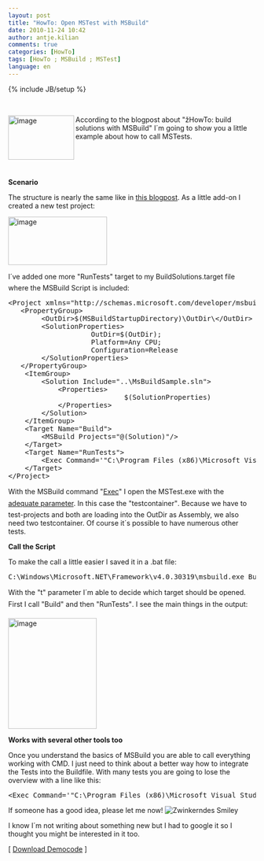 ```yaml
---
layout: post
title: "HowTo: Open MSTest with MSBuild"
date: 2010-11-24 10:42
author: antje.kilian
comments: true
categories: [HowTo]
tags: [HowTo ; MSBuild ; MSTest]
language: en
---
```

{% include JB/setup %}
<p>&#160;</p>  <p><img title="image" border="0" alt="image" align="left" src="{{BASE_PATH}}/assets/wp-images-de/image_thumb248.png" width="134" height="90" />According to the blogpost about "žHowTo: build solutions with MSBuild" I´m going to show you a little example about how to call MSTests. </p>  <p>&#160;</p>  <p>&#160;</p>  <!--more-->  <p><b>Scenario</b></p>  <p><b></b></p>  <p>The structure is nearly the same like in <a href="{{BASE_PATH}}/2010/11/12/howto-build-msbuild-solutions/">this blogpost</a>. As a little add-on I created a new test project:</p>  <p><a href="{{BASE_PATH}}/assets/wp-images-en/image97.png"><img style="background-image: none; border-right-width: 0px; padding-left: 0px; padding-right: 0px; display: inline; border-top-width: 0px; border-bottom-width: 0px; border-left-width: 0px; padding-top: 0px" title="image" border="0" alt="image" src="{{BASE_PATH}}/assets/wp-images-en/image_thumb6.png" width="201" height="98" /></a></p>  <p>I´ve added one more "RunTests" target to my BuildSolutions.target file where the MSBuild Script is included:</p>  <div style="padding-bottom: 0px; margin: 0px; padding-left: 0px; padding-right: 0px; display: inline; float: none; padding-top: 0px" id="scid:812469c5-0cb0-4c63-8c15-c81123a09de7:517b6026-376b-4cbb-b5f3-5cd2af91ab16" class="wlWriterEditableSmartContent"><pre name="code" class="c#">&lt;Project xmlns="http://schemas.microsoft.com/developer/msbuild/2003" DefaultTargets="Build"&gt;
   &lt;PropertyGroup&gt;
		&lt;OutDir&gt;$(MSBuildStartupDirectory)\OutDir\&lt;/OutDir&gt;
		&lt;SolutionProperties&gt;
					OutDir=$(OutDir);
					Platform=Any CPU;
					Configuration=Release
		&lt;/SolutionProperties&gt;
   &lt;/PropertyGroup&gt;
	&lt;ItemGroup&gt;
		&lt;Solution Include="..\MsBuildSample.sln"&gt;
			&lt;Properties&gt;
							$(SolutionProperties)
			&lt;/Properties&gt;
		&lt;/Solution&gt;
	&lt;/ItemGroup&gt;
	&lt;Target Name="Build"&gt;
		&lt;MSBuild Projects="@(Solution)"/&gt;
	&lt;/Target&gt;
	&lt;Target Name="RunTests"&gt;
		&lt;Exec Command='"C:\Program Files (x86)\Microsoft Visual Studio 10.0\Common7\IDE\mstest.exe" /testcontainer:"$(MSBuildStartupDirectory)\OutDir\MsBuildSample.WebApp.Tests.dll" /testcontainer:"$(MSBuildStartupDirectory)\OutDir\AnotherTestProject.dll"' /&gt;
	&lt;/Target&gt;
&lt;/Project&gt;</pre></div>

<p>With the MSBuild command "<a href="http://msdn.microsoft.com/en-us/library/x8zx72cd.aspx">Exec</a>" I open the MSTest.exe with the <a href="http://msdn.microsoft.com/en-us/library/ms182489(VS.80).aspx">adequate parameter</a>. In this case the "testcontainer". Because we have to test-projects and both are loading into the OutDir as Assembly, we also need two testcontainer. Of course it´s possible to have numerous other tests.</p>

<p><b>Call the Script</b></p>

<p><b></b></p>

<p>To make the call a little easier I saved it in a .bat file:</p>

<div style="padding-bottom: 0px; margin: 0px; padding-left: 0px; padding-right: 0px; display: inline; float: none; padding-top: 0px" id="scid:812469c5-0cb0-4c63-8c15-c81123a09de7:e2001e7c-3b8c-4f82-a3f7-076272233afc" class="wlWriterEditableSmartContent"><pre name="code" class="c#">C:\Windows\Microsoft.NET\Framework\v4.0.30319\msbuild.exe Buildsolution.targets /t:Build,RunTests</pre></div>

<p>With the "t" parameter I´m able to decide which target should be opened. First I call "Build" and then "RunTests". I see the main things in the output:</p>

<p><img title="image" border="0" alt="image" src="{{BASE_PATH}}/assets/wp-images-de/image_thumb250.png" width="180" height="225" /></p>

<p><b>Works with several other tools too</b></p>

<p><b></b></p>

<p>Once you understand the basics of MSBuild you are able to call everything working with CMD. I just need to think about a better way how to integrate the Tests into the Buildfile. With many tests you are going to lose the overview with a line like this:</p>

<div style="padding-bottom: 0px; margin: 0px; padding-left: 0px; padding-right: 0px; display: inline; float: none; padding-top: 0px" id="scid:812469c5-0cb0-4c63-8c15-c81123a09de7:089a6206-1300-45a3-944b-9d407f72fccb" class="wlWriterEditableSmartContent"><pre name="code" class="c#">&lt;Exec Command='"C:\Program Files (x86)\Microsoft Visual Studio 10.0\Common7\IDE\mstest.exe" /testcontainer:"$(MSBuildStartupDirectory)\OutDir\MsBuildSample.WebApp.Tests.dll" /testcontainer:"$(MSBuildStartupDirectory)\OutDir\AnotherTestProject.dll"' /&gt;</pre></div>

<p>If someone has a good idea, please let me now! <img style="border-bottom-style: none; border-right-style: none; border-top-style: none; border-left-style: none" class="wlEmoticon wlEmoticon-winkingsmile" alt="Zwinkerndes Smiley" src="{{BASE_PATH}}/assets/wp-images-en/wlEmoticon-winkingsmile3.png" /></p>

<p>I know I´m not writing about something new but I had to google it so I thought you might be interested in it too. </p>

<p>[ <a href="{{BASE_PATH}}/assets/files/democode/msbuildsamplemstest/msbuildsamplemstest.zip">Download Democode</a> ]</p>
